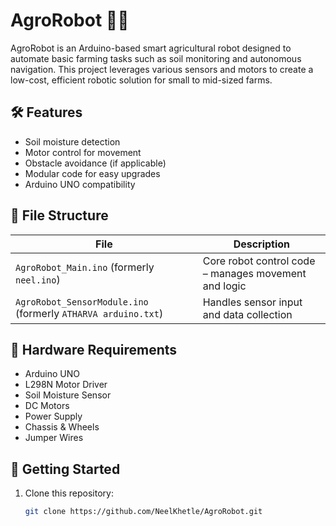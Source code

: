 # AgroRobot 🤖🌾

AgroRobot is an Arduino-based smart agricultural robot designed to automate basic farming tasks such as soil monitoring and autonomous navigation. This project leverages various sensors and motors to create a low-cost, efficient robotic solution for small to mid-sized farms.

## 🛠 Features

- Soil moisture detection
- Motor control for movement
- Obstacle avoidance (if applicable)
- Modular code for easy upgrades
- Arduino UNO compatibility

## 📁 File Structure

| File | Description |
|------|-------------|
| `AgroRobot_Main.ino` (formerly `neel.ino`) | Core robot control code – manages movement and logic |
| `AgroRobot_SensorModule.ino` (formerly `ATHARVA arduino.txt`) | Handles sensor input and data collection |


## 🧰 Hardware Requirements

- Arduino UNO
- L298N Motor Driver
- Soil Moisture Sensor
- DC Motors
- Power Supply
- Chassis & Wheels
- Jumper Wires

## 🚀 Getting Started

1. Clone this repository:
   ```bash
   git clone https://github.com/NeelKhetle/AgroRobot.git
